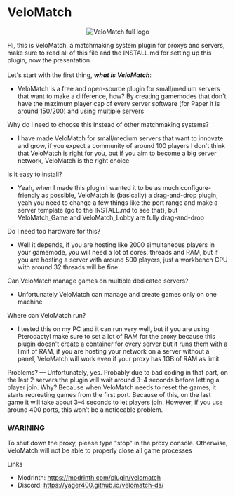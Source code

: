 # VeloMatch

<div align="center">

![VeloMatch full logo](https://cdn.modrinth.com/data/cached_images/b10a78530f049e4a6ae68b605acf734ab2c94e82.png)

</div>

Hi, this is VeloMatch, a matchmaking system plugin for proxys and servers, make sure to read all of this file and the INSTALL.md for setting up this plugin, now the presentation<br><br>
Let's start with the first thing, ***what is VeloMatch***: <br>
 - VeloMatch is a free and open-source plugin for small/medium servers that want to make a difference, how? By creating gamemodes that don't have the maximum player cap of every server software (for Paper it is around 150/200) and using multiple servers

Why do I need to choose this instead of other matchmaking systems? <br>
- I have made VeloMatch for small/medium servers that want to innovate and grow, if you expect a community of around 100 players I don't think that VeloMatch is right for you, but if you aim to become a big server network, VeloMatch is the right choice

Is it easy to install?
- Yeah, when I made this plugin I wanted it to be as much configure-friendly as possible, VeloMatch is (basically) a drag-and-drop plugin, yeah you need to change a few things like the port range and make a server template (go to the INSTALL.md to see that), but VeloMatch_Game and VeloMatch_Lobby are fully drag-and-drop

Do I need top hardware for this?
- Well it depends, if you are hosting like 2000 simultaneous players in your gamemode, you will need a lot of cores, threads and RAM, but if you are hosting a server with around 500 players, just a workbench CPU with around 32 threads will be fine

Can VeloMatch manage games on multiple dedicated servers?
- Unfortunately VeloMatch can manage and create games only on one machine

Where can VeloMatch run?
- I tested this on my PC and it can run very well, but if you are using Pterodactyl make sure to set a lot of RAM for the proxy because this plugin doesn't create a container for every server but it runs them with a limit of RAM, if you are hosting your network on a server without a panel, VeloMatch will work even if your proxy has 1GB of RAM as limit

Problems?
— Unfortunately, yes. Probably due to bad coding in that part, on the last 2 servers the plugin will wait around 3–4 seconds before letting a player join. Why? Because when VeloMatch needs to reset the games, it starts recreating games from the first port. Because of this, on the last game it will take about 3–4 seconds to let players join. However, if you use around 400 ports, this won’t be a noticeable problem.

### WARINING
To shut down the proxy, please type "stop" in the proxy console.
Otherwise, VeloMatch will not be able to properly close all game processes

Links
- Modrinth: https://modrinth.com/plugin/velomatch
- Discord: https://yager400.github.io/velomatch-ds/
